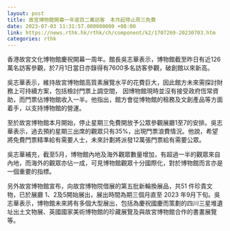 ```yaml
---
layout: post
title: 故宮博物館開幕一年逾百二萬訪客　本月起停止周三免費
date: 2023-07-03 11:31:57.000000000 +08:00
link: https://news.rthk.hk/rthk/ch/component/k2/1707269-20230703.htm
categories: rthk
---
```


香港故宮文化博物館慶祝開幕一周年。館長吳志華表示，博物館截至昨日有近126萬名訪客參觀，於7月1日當日亦錄得有7600多名訪客參觀，破創館以來新高。

吳志華表示，維持故宮博物館高質素展覽水平的花費巨大，因此館方未來需探討財務上可持續方案，包括檢討門票上調空間， 因博物館現時並沒有接受政府恆常資助，而門票佔博物館收入一半。他指出，館方會從博物館的租務及文創產品等方面着手，以支持博物館的營運。

至於故宮博物館本月開始，停止星期三免費開放予公眾參觀展廳1至7的安排。吳志華表示，過去預約星期三出席的觀眾只有35%，出現門票浪費情況。他說，希望將免費門票精準給有需要人士，未來計劃將派發12萬張門票給有需要公眾。

吳志華補充，截至5月，博物館內地及海外觀眾數量增加，有超過一半的觀眾來自內地，而海外的觀眾亦佔一成，可見博物館觀眾十分國際化，對於博物館而言亦是一個重要的指標。 

另外故宮博物館宣布，向故宫博物院借展的第五批新輪換展品，共51 件珍貴文物，已於展廳 1、2及5開始展出，展出時間為期三個月直至 2023 年9月下旬。吳志華表示，博物館未來將有多個大型展出，包括為慶祝國慶而策劃的四川三星堆遺址出土文物展、英國國家美術博物館的珍藏展覽及與故宮博物館合作的書畫展覽等。
